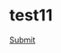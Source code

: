 # test11
<a href="javascript:name" onclick="window.name='<img/src=x onerror=alert(origin)>'">Submit</a>
